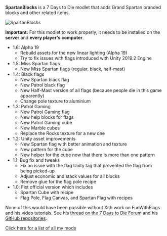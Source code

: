 **SpartanBlocks** is a 7 Days to Die modlet that adds Grand Spartan branded blocks and other related items.

![SpartanBlocks](https://raw.githubusercontent.com/Laotseu/7dtdMods/master/SpartanBlocks/SpartanBlocks.jpg)

**Important:** For this modlet to work properly, it needs to be installed on the **server** and **every player's computer**.

* 1.6: Alpha 19
    - Rebuild assets for the new linear lighting (Alpha 19) 
    - Try to fix issues with flags introduced with Unity 2019.2 Engine
* 1.5: Miss Spartan flags
    - New Miss Spartan flags (regular, black, half-mast)
* 1.4: Black flags
    - New Spartan black flag
    - New Patrol black flag
    - New Half-Mast version of all flags (because people die in this game apparently)
    - Change pole texture to aluminium
* 1.3: Patrol Gaming
    - New Patrol Gaming flag
    - New help blocks for flags
    - New Patrol Gaming cube
    - New Marble cubes
    - Replace the Rocks texture for a new one
* 1.2: Unity asset improvements
    - New Spartan flag with better animation and texture
    - New pattern for the cube
    - New helper for the cube now that there is more than one pattern
* 1.1: Bug fix and tweaks
    - Fix an issue with the flag Unity tag that prevented the flag from being picked-up
    - Adjust economic and stack values for all blocks
    - Remove glue for the flag pole recipe
* 1.0: Fist official version which includes
    - Spartan Cube with recipe
    - Flag Pole, Flag Canvas, and Spartan Flag with recipes

None of this would have been possible without Xith work on FunWithFlags and his video tutorials.
See his [thread on the 7 Days to Die Forum](https://forums.7daystodie.com/forum/-7-days-to-die-pc/game-modification/tutorials-guides/99698-unity-tutorials-for-7d2d-modders) and his [GitHub repositories](https://github.com/7D2D).

[Click here for a list of all my mods](https://github.com/Laotseu/7dtdMods/blob/master/README.md)
